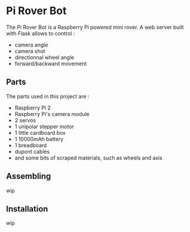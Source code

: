 # Pi Rover Bot

The Pi Rover Bot is a Raspberry Pi powered mini rover. A web server built with Flask allows to control :

* camera angle
* camera shot
* directionnal wheel angle
* forward/backward movement

## Parts

The parts used in this project are :

* Raspberry Pi 2
* Raspberry Pi's camera module
* 2 servos
* 1 unipolar stepper motor
* 1 little cardboard box
* 1 10000mAh battery
* 1 breadboard
* dupont cables
* and some bits of scraped materials, such as wheels and axis

## Assembling

wip

## Installation

wip
